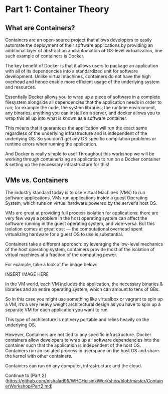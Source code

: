 # Part 1: Container Theory

## What are Containers?

Containers are an open-source project that allows developers to easily automate the deployment of their software applications 
by providing an additional layer of abstraction and automation of OS-level virtualization, one such example of containers 
is Docker.

The key benefit of Docker is that it allows users to package an application with all of its dependencies into a 
standardized unit for software development. Unlike virtual machines, containers do not have the high overhead and hence 
enable more efficient usage of the underlying system and resources.

Essentially Docker allows you to wrap up a piece of software in a complete filesystem alongside all dependencies that 
the application needs in order to run; for example the code, the system libraries, the runtime environment, any binaries, 
anything you can install on a server, and docker allows you to wrap this all up into what is known as a software container.

This means that it guarantees the application will run the exact same regardless of the underlying infrastructure and 
is independent of the underlying OS. So you don’t get any OS specific compilation problems or runtime errors when running 
the application.

And Docker is really simple to use! Throughout this workshop we will be working through containerizing an application to
run on a Docker container & setting up the neccessary infrastructure for this!

## VMs vs. Containers

The industry standard today is to use Virtual Machines (VMs) to run software applications. VMs run applications inside a 
guest Operating System, which runs on virtual hardware powered by the server’s host OS.

VMs are great at providing full process isolation for applications: there are very few ways a problem in the host operating 
system can affect the software running in the guest operating system, and vice-versa. But this isolation comes at great 
cost — the computational overhead spent virtualizing hardware for a guest OS to use is substantial.

Containers take a different approach: by leveraging the low-level mechanics of the host operating system, containers 
provide most of the isolation of virtual machines at a fraction of the computing power.

For example, take a look at the image below:

INSERT IMAGE HERE

In the VM world, each VM includes the application, the necessary binaries & libraries and an entire operating system, 
which can amount to tens of GBs.

So in this case you might use something like virtualbox or vagrant to spin up a VM, it’s a very heavy weight 
architectural design as you have to spin up a separate VM for each application you want to run.

This type of architecture is not very portable and relies heavily on the underlying OS.

However, Containers are not tied to any specific infrastructure. Docker containers allow developers to wrap up all software
dependencies into the container such that the application is independent of the host OS. Containers run an isolated process
in userspace on the host OS and share the kernel with other containers. 

Containers can run on any computer, infrastructure and the cloud.

Continue to [Part 2] (https://github.com/nishalad95/WHCHelsinkiWorkshop/blob/master/ContainerWorkshop/Part2.md)
